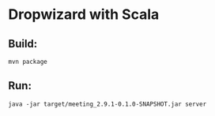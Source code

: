 # Dropwizard with Scala

## Build:

`mvn package`

## Run:

`java -jar target/meeting_2.9.1-0.1.0-SNAPSHOT.jar server`
